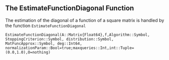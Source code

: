 ## The EstimateFunctionDiagonal Function

The estimation of the diagonal of a function of a square matrix is handled by the function `EstimateFunctionDiagonal`

```@docs
EstimateFunctionDiagonal(A::Matrix{Float64},f,Algorithm::Symbol, StoppingCriterion::Symbol, distribution::Symbol, MatFuncApprox::Symbol, deg::Int64, normalizationParam::Bool=true;maxqueries::Int,int::Tuple=(0.0,1.0),O=nothing)
```
